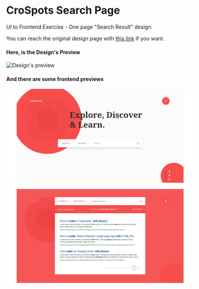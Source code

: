 # CroSpots Search Page
UI to Frontend Exercise - One page "Search Result" design.

You can reach the original design page with [this link](https://dribbble.com/shots/3272972 "CroSpots - Search") if you want.

#### Here, is the Design's Preview
![Design's preview](https://cdn.dribbble.com/users/34556/screenshots/3272972/cro-really-final.gif "CroSpots - Search")

#### And there are some frontend previews
![Design's preview](https://github.com/ilyasBilgihan/CroSpots-Search-Page/raw/main/frontend1.png "CroSpots - Frontend Preview 1")

![Design's preview](https://github.com/ilyasBilgihan/CroSpots-Search-Page/raw/main/frontend2.png "CroSpots - Frontend Preview 2")





